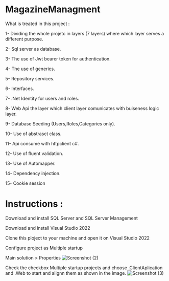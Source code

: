 # MagazineManagment

 What is treated in this project :

1- Dividing the whole projetc in layers (7 layers) where which layer serves a different purpose.

2- Sql server as database.

3- The use of Jwt bearer token for authentication. 

4- The use of generics.

5- Repository services.

6- Interfaces.

7- .Net Identity for users and roles.

8- Web Api the layer which client layer comunicates with buiseness logic layer.

9- Database Seeding (Users,Roles,Categories only).

10- Use of abstrasct class.

11- Api consume  with httpclient c#.

12- Use of fluent validation.

13- Use of Automapper.

14- Dependency injection.

15- Cookie session

# Instructions : 

Download and install SQL Server and SQL Server Management

Download and install Visual Studio 2022

Clone this ploject to your machine and open it on Visual Studio 2022

Configure project as Multiple startup 

Main solution > Properties
![Screenshot (2)](https://user-images.githubusercontent.com/88836204/202848727-9d86e63c-5114-42bb-b4f4-7e39fe2990cc.png)

Check the checkbox Multiple startup projects and choose .ClientAplication and .Web to start and alignn them as shown in the image.
![Screenshot (3)](https://user-images.githubusercontent.com/88836204/202848787-0b22862e-29c3-4a20-8af3-0493517ad626.png)

